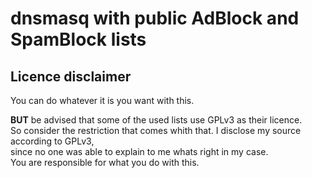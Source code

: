 # dnsmasq with public AdBlock and SpamBlock lists

## Licence disclaimer
You can do whatever it is you want with this. 

**BUT** be advised that some of the used lists use GPLv3 as their licence.\
So consider the restriction that comes whith that. 
I disclose my source according to GPLv3,\
since no one was able to explain to me whats right in my case.\
You are responsible for what you do with this.